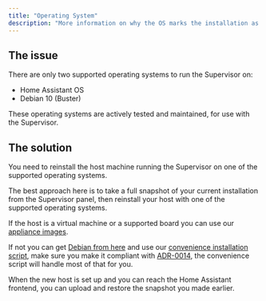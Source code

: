 ```yaml
---
title: "Operating System"
description: "More information on why the OS marks the installation as unsupported."
---
```


## The issue

There are only two supported operating systems to run the Supervisor on:

- Home Assistant OS
- Debian 10 (Buster)

These operating systems are actively tested and maintained, for use with the Supervisor.

## The solution

You need to reinstall the host machine running the Supervisor on one of the supported
operating systems.

The best approach here is to take a full snapshot of your current installation
from the Supervisor panel, then reinstall your host with one of the supported
operating systems.

If the host is a virtual machine or a supported board you can use our [appliance images](/hassio/installation/).

If not you can get [Debian from here](https://www.debian.org/) and use our [convenience installation script](https://github.com/home-assistant/supervised-installer), make sure you make it compliant with [ADR-0014](https://github.com/home-assistant/architecture/blob/master/adr/0014-home-assistant-supervised.md), the convenience script will handle most of that for you.

When the new host is set up and you can reach the Home Assistant frontend, you can upload and restore the snapshot you made earlier.
